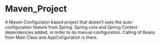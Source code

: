 # Maven_Project
A Maven Configuraion based project that doesn't uses the auto-configuration feature from Spring.
Spring core and Spring Context dependencies added, in order to do manual configuration.
Calling of Beans from Main Class and AppCofiguration is there.
